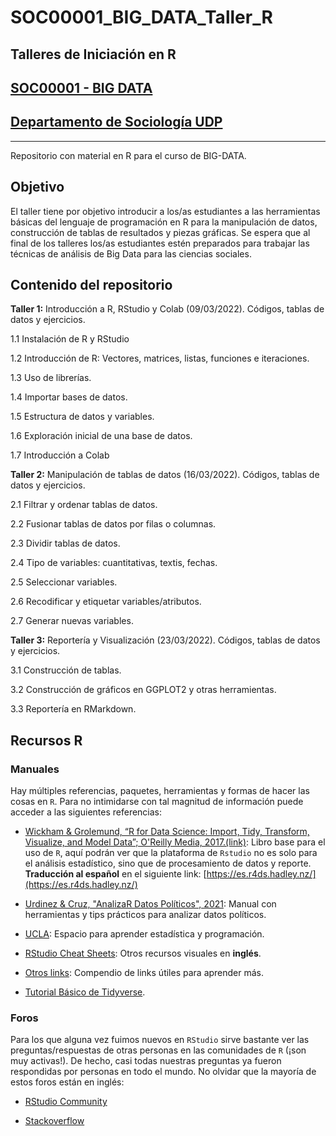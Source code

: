 # SOC00001_BIG_DATA_Taller_R

## Talleres de Iniciación en R

## [SOC00001 - BIG DATA](https://naimbro.github.io/programa_udp_2022.html)

## [Departamento de Sociología UDP](https://socialesehistoria.udp.cl/carreras/sociologia/)

---

Repositorio con material en R para el curso de BIG-DATA. 

## Objetivo

El taller tiene por objetivo introducir a los/as estudiantes a las herramientas básicas del lenguaje de programación en R para la manipulación de datos, construcción de tablas de resultados y piezas gráficas. Se espera que al final de los talleres los/as estudiantes estén preparados para trabajar las técnicas de análisis de Big Data para las ciencias sociales.

## Contenido del repositorio

**Taller 1:** Introducción a R, RStudio y Colab (09/03/2022). Códigos, tablas de datos y ejercicios.

1.1 Instalación de R y RStudio

1.2 Introducción de R: Vectores, matrices, listas, funciones e iteraciones.

1.3 Uso de librerías.

1.4 Importar bases de datos.

1.5 Estructura de datos y variables.

1.6 Exploración inicial de una base de datos.

1.7 Introducción a Colab

**Taller 2:** Manipulación de tablas de datos (16/03/2022). Códigos, tablas de datos y ejercicios.

2.1 Filtrar y ordenar tablas de datos.

2.2 Fusionar tablas de datos por filas o columnas.

2.3 Dividir tablas de datos.

2.4 Tipo de variables: cuantitativas, textis, fechas. 

2.5 Seleccionar variables.

2.6 Recodificar y etiquetar variables/atributos. 

2.7 Generar nuevas variables.

**Taller 3:** Reportería y Visualización (23/03/2022). Códigos, tablas de datos y ejercicios.

3.1 Construcción de tablas.

3.2 Construcción de gráficos en GGPLOT2 y otras herramientas.

3.3 Reportería en RMarkdown.


## Recursos R

### Manuales 

Hay múltiples referencias, paquetes, herramientas y formas de hacer las cosas en `R`. Para no intimidarse con tal magnitud de información puede acceder a las siguientes referencias:

- [Wickham & Grolemund, “R for Data Science: Import, Tidy, Transform, Visualize, and Model Data”; O'Reilly Media, 2017.(link)](https://r4ds.had.co.nz/index.html): Libro base para el uso de `R`, aquí podrán ver que la plataforma de `Rstudio` no es solo para el análisis estadístico, sino que de procesamiento de datos y reporte. **Traducción al español** en el siguiente link: [https://es.r4ds.hadley.nz/](https://es.r4ds.hadley.nz/)

- [Urdinez & Cruz, "AnalizaR Datos Políticos", 2021](https://arcruz0.github.io/libroadp/index.html): Manual con herramientas y tips prácticos para analizar datos políticos.

- [UCLA](https://stats.idre.ucla.edu/r/): Espacio para aprender estadística y programación.

- [RStudio Cheat Sheets](https://www.rstudio.com/resources/cheatsheets/#ide): Otros recursos visuales en **inglés**.

- [Otros links](https://www.lecy.info/r-for-public-policy): Compendio de links útiles para aprender más.

- [Tutorial Básico de Tidyverse](https://anderfernandez.com/blog/tutorial-dplyr/?utm_source=es&utm_medium=email).

### Foros

Para los que alguna vez fuimos nuevos en `RStudio` sirve bastante ver las preguntas/respuestas de otras personas en las comunidades de `R` (¡son muy activas!). De hecho, casi todas nuestras preguntas ya fueron respondidas por personas en todo el mundo. No olvidar que la mayoría de estos foros están en inglés: 

- [RStudio Community](https://community.rstudio.com/)

- [Stackoverflow](https://stackoverflow.com/questions/tagged/r)

